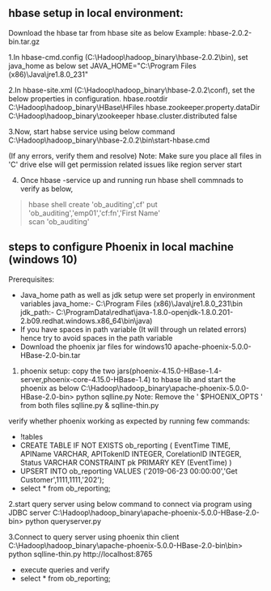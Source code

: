 
hbase setup in local environment:
-------------------------------------
Download the hbase tar from hbase site as below 
Example: hbase-2.0.2-bin.tar.gz 

1.In hbase-cmd.config (C:\Hadoop\hadoop_binary\hbase-2.0.2\bin\), set java_home as below  set JAVA_HOME="C:\Program Files (x86)\Java\jre1.8.0_231"

2.In hbase-site.xml (C:\Hadoop\hadoop_binary\hbase-2.0.2\conf\), set the below properties in configuration.
<configuration>
	<property>
		<name>hbase.rootdir</name>
		<value>C:\Hadoop\hadoop_binary\HBase\HFiles</value>
	</property>
	<property>
		<name>hbase.zookeeper.property.dataDir</name>
		<value>C:\Hadoop\hadoop_binary\zookeeper</value>
	</property>
	<property>
		<name>hbase.cluster.distributed</name>
		<value>false</value>
	</property>
</configuration>

3.Now, start habse service using below command
C:\Hadoop\hadoop_binary\hbase-2.0.2\bin\start-hbase.cmd

(If any errors, verify them and resolve)
Note: Make sure you place all files in 'C' drive else will get permission related issues like region server start 

4. Once hbase -service up and running run hbase shell commnads to verify as below,
  > hbase shell
  > create 'ob_auditing',cf'
  > put 'ob_auditing','emp01','cf:fn','First Name'  
  > scan 'ob_auditing'



steps to configure Phoenix in local machine (windows 10)
-----------------------------------------------------------
Prerequisites:
- Java_home path as well as jdk setup were set properly in environment variables
  java_home:- C:\Program Files (x86)\Java\jre1.8.0_231\bin 
  jdk_path:- C:\ProgramData\redhat\java-1.8.0-openjdk-1.8.0.201-2.b09.redhat.windows.x86_64\bin\java)
- If you have spaces in path variable (It will through un related errors) hence try to avoid spaces in the path variable
- Download the phoenix jar files for windows10 
  apache-phoenix-5.0.0-HBase-2.0-bin.tar

1. phoenix setup: copy the two jars(phoenix-4.15.0-HBase-1.4-server,phoenix-core-4.15.0-HBase-1.4) to hbase lib and start the phoenix as below 
C:\Hadoop\hadoop_binary\apache-phoenix-5.0.0-HBase-2.0-bin>
python sqlline.py
Note: Remove the ' $PHOENIX_OPTS ' from both files sqlline.py & sqlline-thin.py

verify whether phoenix working as expected by running few commands: 
- !tables
- CREATE TABLE IF NOT EXISTS ob_reporting (
    EventTime TIME, APIName VARCHAR, APITokenID INTEGER, CorelationID INTEGER, Status VARCHAR
    CONSTRAINT pk PRIMARY KEY (EventTime) )
- UPSERT INTO ob_reporting VALUES ('2019-06-23 00:00:00','Get Customer',1111,1111,'202');
- select * from ob_reporting;	

2.start query server using below command to connect via program using JDBC server
C:\Hadoop\hadoop_binary\apache-phoenix-5.0.0-HBase-2.0-bin>
python queryserver.py

3.Connect to query server using phoenix thin client 
C:\Hadoop\hadoop_binary\apache-phoenix-5.0.0-HBase-2.0-bin\bin>
python sqlline-thin.py http://localhost:8765 

- execute queries and verify 
- select * from ob_reporting;

